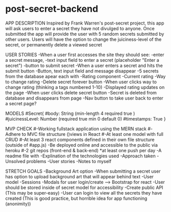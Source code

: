 # post-secret-backend
APP DESCRIPTION
Inspired by Frank Warren's post-secret project, this app will ask users to enter a secret they have not divulged to anyone. Once submitted the app will provide the user with 5 random secrets submitted by other users. Users will have the option to change the juiciness-level of the secret, or permanently delete a viewed secret


USER STORIES
-When a user first accesses the site they should see:
    -enter a secret message, 
    -text input field to enter a secret (placeholder "Enter a secret")
    -button to submit secret
-When a user enters a secret and hits the submit button
    -Button, text input field and message disappear
    -5 secrets from the database apear each with
        -Rating component
            -Current rating
            -Way to change rating
        -Delete secret forever button
-When user clicks way to change rating (thinking a tags numbered 1-10)
    -Displayed rating updates on the page
-When user clicks delete secret button
    -Secret is deleted from database and disappears from page
-Nav button to take user back to enter a secret page?


MODELS
    #Secret{
        #body: String (min-length 4 required true )
        #juicinessLevel: Number (required true min 0 default 0)
        #timestamps: True
    }


MVP CHECK
#-Working fullstack application using the MERN stack
#-Adhere to MVC file structure ()views in React
#-At least one model with full CRUD
#-At least 3 react components defined in their own file structure (outside of #app.js)
-Be deployed online and accessible to the public via heroku
#-2 git repos (front-end & back-end) *at least one push per day
-A readme file with
    -Explination of the technologies used
    -Approach taken
    -Unsolved problems
    -User stories
    -Notes to myself


STRETCH GOALS
-Background Art option
    -When submitting a secret user has option to upload background art that will appear behind text
    -User model
    -Sessions
    -Modals for user login/create --> Bootstrap for react
    -User should be stored inside of secret model for accessibility 
-Create public API (This may be super-easy)
-User can login to view all the secrets they have created (This is good practice, but horrible idea for app functioning (anonimity))